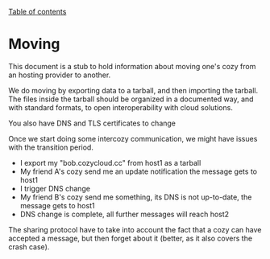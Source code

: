 [Table of contents](README.md#table-of-contents)

# Moving

This document is a stub to hold information about moving one's cozy from an hosting provider to another.


We do moving by exporting data to a tarball, and then importing the tarball. The files inside the tarball should be organized in a documented way, and with standard formats, to open interoperability with cloud solutions.

You also have DNS and TLS certificates to change


Once we start doing some intercozy communication, we might have issues with the transition period.

- I export my "bob.cozycloud.cc" from host1 as a tarball
- My friend A's cozy send me an update notification the message gets to host1
- I trigger DNS change
- My friend B's cozy send me something, its DNS is not up-to-date, the message gets to host1
- DNS change is complete, all further messages will reach host2


The sharing protocol have to take into account the fact that a cozy can have accepted a message, but then forget about it (better, as it also covers the crash case).
